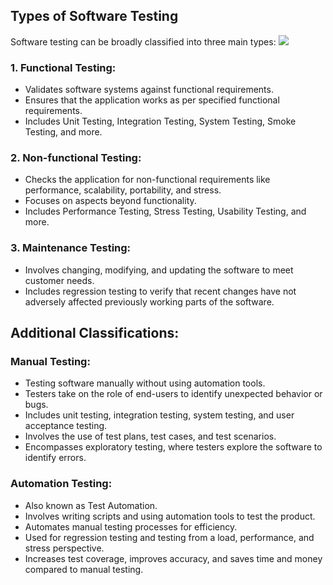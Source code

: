 ## Types of Software Testing

Software testing can be broadly classified into three main types:
![](https://media.geeksforgeeks.org/wp-content/uploads/20230612183433/Types-of-software-testing.png)

### 1. Functional Testing:
   - Validates software systems against functional requirements.
   - Ensures that the application works as per specified functional requirements.
   - Includes Unit Testing, Integration Testing, System Testing, Smoke Testing, and more.

### 2. Non-functional Testing:
   - Checks the application for non-functional requirements like performance, scalability, portability, and stress.
   - Focuses on aspects beyond functionality.
   - Includes Performance Testing, Stress Testing, Usability Testing, and more.

### 3. Maintenance Testing:
   - Involves changing, modifying, and updating the software to meet customer needs.
   - Includes regression testing to verify that recent changes have not adversely affected previously working parts of the software.

## Additional Classifications:

### Manual Testing:
  - Testing software manually without using automation tools.
  - Testers take on the role of end-users to identify unexpected behavior or bugs.
  - Includes unit testing, integration testing, system testing, and user acceptance testing.
  - Involves the use of test plans, test cases, and test scenarios.
  - Encompasses exploratory testing, where testers explore the software to identify errors.

### Automation Testing:
  - Also known as Test Automation.
  - Involves writing scripts and using automation tools to test the product.
  - Automates manual testing processes for efficiency.
  - Used for regression testing and testing from a load, performance, and stress perspective.
  - Increases test coverage, improves accuracy, and saves time and money compared to manual testing.